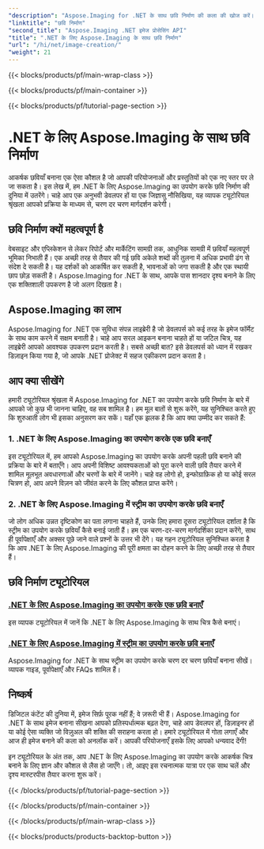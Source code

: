 ```yaml
---
"description": "Aspose.Imaging for .NET के साथ छवि निर्माण की कला की खोज करें। इस विस्तृत ट्यूटोरियल श्रृंखला में आश्चर्यजनक दृश्य बनाना सीखें।"
"linktitle": "छवि निर्माण"
"second_title": "Aspose.Imaging .NET इमेज प्रोसेसिंग API"
"title": ".NET के लिए Aspose.Imaging के साथ छवि निर्माण"
"url": "/hi/net/image-creation/"
"weight": 21
---
```


{{< blocks/products/pf/main-wrap-class >}}

{{< blocks/products/pf/main-container >}}

{{< blocks/products/pf/tutorial-page-section >}}

# .NET के लिए Aspose.Imaging के साथ छवि निर्माण


आकर्षक छवियाँ बनाना एक ऐसा कौशल है जो आपकी परियोजनाओं और प्रस्तुतियों को एक नए स्तर पर ले जा सकता है। इस लेख में, हम .NET के लिए Aspose.Imaging का उपयोग करके छवि निर्माण की दुनिया में उतरेंगे। चाहे आप एक अनुभवी डेवलपर हों या एक जिज्ञासु नौसिखिया, यह व्यापक ट्यूटोरियल श्रृंखला आपको प्रक्रिया के माध्यम से, चरण दर चरण मार्गदर्शन करेगी।

## छवि निर्माण क्यों महत्वपूर्ण है

वेबसाइट और एप्लिकेशन से लेकर रिपोर्ट और मार्केटिंग सामग्री तक, आधुनिक सामग्री में छवियाँ महत्वपूर्ण भूमिका निभाती हैं। एक अच्छी तरह से तैयार की गई छवि अकेले शब्दों की तुलना में अधिक प्रभावी ढंग से संदेश दे सकती है। यह दर्शकों को आकर्षित कर सकती है, भावनाओं को जगा सकती है और एक स्थायी छाप छोड़ सकती है। Aspose.Imaging for .NET के साथ, आपके पास शानदार दृश्य बनाने के लिए एक शक्तिशाली उपकरण है जो अलग दिखता है।

## Aspose.Imaging का लाभ

Aspose.Imaging for .NET एक सुविधा संपन्न लाइब्रेरी है जो डेवलपर्स को कई तरह के इमेज फॉर्मेट के साथ काम करने में सक्षम बनाती है। चाहे आप सरल आइकन बनाना चाहते हों या जटिल चित्र, यह लाइब्रेरी आपको आवश्यक उपकरण प्रदान करती है। सबसे अच्छी बात? इसे डेवलपर्स को ध्यान में रखकर डिज़ाइन किया गया है, जो आपके .NET प्रोजेक्ट में सहज एकीकरण प्रदान करता है।

## आप क्या सीखेंगे

हमारी ट्यूटोरियल श्रृंखला में Aspose.Imaging for .NET का उपयोग करके छवि निर्माण के बारे में आपको जो कुछ भी जानना चाहिए, वह सब शामिल है। हम मूल बातों से शुरू करेंगे, यह सुनिश्चित करते हुए कि शुरुआती लोग भी इसका अनुसरण कर सकें। यहाँ एक झलक है कि आप क्या उम्मीद कर सकते हैं:

### 1. .NET के लिए Aspose.Imaging का उपयोग करके एक छवि बनाएँ
   इस ट्यूटोरियल में, हम आपको Aspose.Imaging का उपयोग करके अपनी पहली छवि बनाने की प्रक्रिया के बारे में बताएँगे। आप अपनी विशिष्ट आवश्यकताओं को पूरा करने वाली छवि तैयार करने में शामिल मूलभूत अवधारणाओं और चरणों के बारे में जानेंगे। चाहे वह लोगो हो, इन्फोग्राफ़िक हो या कोई सरल चित्रण हो, आप अपने विज़न को जीवंत करने के लिए कौशल प्राप्त करेंगे।

### 2. .NET के लिए Aspose.Imaging में स्ट्रीम का उपयोग करके छवि बनाएँ
   जो लोग अधिक उन्नत दृष्टिकोण का पता लगाना चाहते हैं, उनके लिए हमारा दूसरा ट्यूटोरियल दर्शाता है कि स्ट्रीम का उपयोग करके छवियाँ कैसे बनाई जाती हैं। हम एक चरण-दर-चरण मार्गदर्शिका प्रदान करेंगे, साथ ही पूर्वापेक्षाएँ और अक्सर पूछे जाने वाले प्रश्नों के उत्तर भी देंगे। यह गहन ट्यूटोरियल सुनिश्चित करता है कि आप .NET के लिए Aspose.Imaging की पूरी क्षमता का दोहन करने के लिए अच्छी तरह से तैयार हैं।

## छवि निर्माण ट्यूटोरियल
### [.NET के लिए Aspose.Imaging का उपयोग करके एक छवि बनाएँ](./create-an-image/)
इस व्यापक ट्यूटोरियल में जानें कि .NET के लिए Aspose.Imaging के साथ चित्र कैसे बनाएं।
### [.NET के लिए Aspose.Imaging में स्ट्रीम का उपयोग करके छवि बनाएँ](./create-image-using-stream/)
Aspose.Imaging for .NET के साथ स्ट्रीम का उपयोग करके चरण दर चरण छवियाँ बनाना सीखें। व्यापक गाइड, पूर्वापेक्षाएँ और FAQs शामिल हैं।

## निष्कर्ष

डिजिटल कंटेंट की दुनिया में, इमेज सिर्फ़ पूरक नहीं हैं; वे ज़रूरी भी हैं। Aspose.Imaging for .NET के साथ इमेज बनाना सीखना आपको प्रतिस्पर्धात्मक बढ़त देगा, चाहे आप डेवलपर हों, डिज़ाइनर हों या कोई ऐसा व्यक्ति जो विज़ुअल की शक्ति की सराहना करता हो। हमारे ट्यूटोरियल में गोता लगाएँ और आज ही इमेज बनाने की कला को अनलॉक करें। आपकी परियोजनाएँ इसके लिए आपको धन्यवाद देंगी!

इन ट्यूटोरियल के अंत तक, आप .NET के लिए Aspose.Imaging का उपयोग करके आकर्षक चित्र बनाने के लिए ज्ञान और कौशल से लैस हो जाएँगे। तो, आइए इस रचनात्मक यात्रा पर एक साथ चलें और दृश्य मास्टरपीस तैयार करना शुरू करें।

{{< /blocks/products/pf/tutorial-page-section >}}

{{< /blocks/products/pf/main-container >}}

{{< /blocks/products/pf/main-wrap-class >}}

{{< blocks/products/products-backtop-button >}}